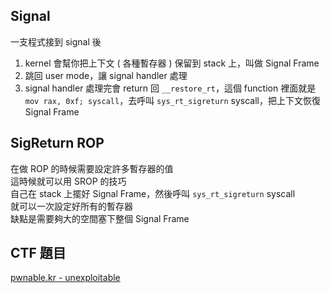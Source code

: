 ## Signal

一支程式接到 signal 後  
1. kernel 會幫你把上下文 ( 各種暫存器 ) 保留到 stack 上，叫做 Signal Frame  
2. 跳回 user mode，讓 signal handler 處理  
3. signal handler 處理完會 return 回 `__restore_rt`，這個 function 裡面就是 `mov rax, 0xf; syscall`，去呼叫 `sys_rt_sigreturn` syscall，把上下文恢復 Signal Frame

## SigReturn ROP

在做 ROP 的時候需要設定許多暫存器的值  
這時候就可以用 SROP 的技巧  
自己在 stack 上擺好 Signal Frame，然後呼叫 `sys_rt_sigreturn` syscall  
就可以一次設定好所有的暫存器  
缺點是需要夠大的空間塞下整個 Signal Frame

## CTF 題目

[pwnable.kr - unexploitable](http://pwnable.kr)

[^1]:
    http://weaponx.site/2017/02/28/unexploitable-Writeup-pwnable-kr/
